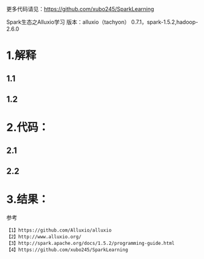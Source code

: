 
更多代码请见：https://github.com/xubo245/SparkLearning

Spark生态之Alluxio学习 版本：alluxio（tachyon） 0.7.1，spark-1.5.2,hadoop-2.6.0

# 1.解释 #

## 1.1 ##


## 1.2 ##


# 2.代码： #

## 2.1 ##


## 2.2 ##


# 3.结果： #



参考

	【1】https://github.com/Alluxio/alluxio
	【2】http://www.alluxio.org/
	【3】http://spark.apache.org/docs/1.5.2/programming-guide.html
	【4】https://github.com/xubo245/SparkLearning
